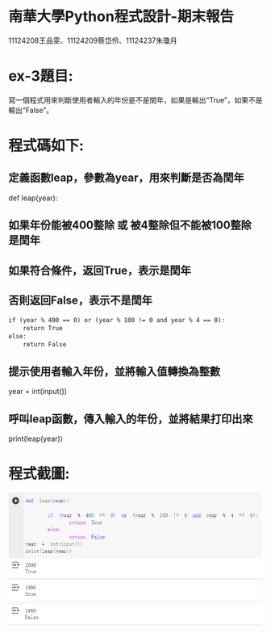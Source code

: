 # 南華大學Python程式設計-期末報告
11124208王品雯、11124209蔡岱伶、11124237朱瓊月
# ex-3題目:
寫一個程式用來判斷使用者輸入的年份是不是閏年，如果是輸出“True”，如果不是輸出“False”。
# 程式碼如下:
## 定義函數leap，參數為year，用來判斷是否為閏年
def leap(year):
## 如果年份能被400整除 或 被4整除但不能被100整除 是閏年
## 如果符合條件，返回True，表示是閏年
## 否則返回False，表示不是閏年
    if (year % 400 == 0) or (year % 100 != 0 and year % 4 == 0):
        return True  
    else:
        return False
## 提示使用者輸入年份，並將輸入值轉換為整數
year = int(input())
## 呼叫leap函數，傳入輸入的年份，並將結果打印出來
print(leap(year))
# 程式截圖:
![ex-3判斷閏年截圖](https://github.com/aY-Dling/-final-exam/blob/main/ex.3%E9%96%8F%E5%B9%B4.png?raw=true)
